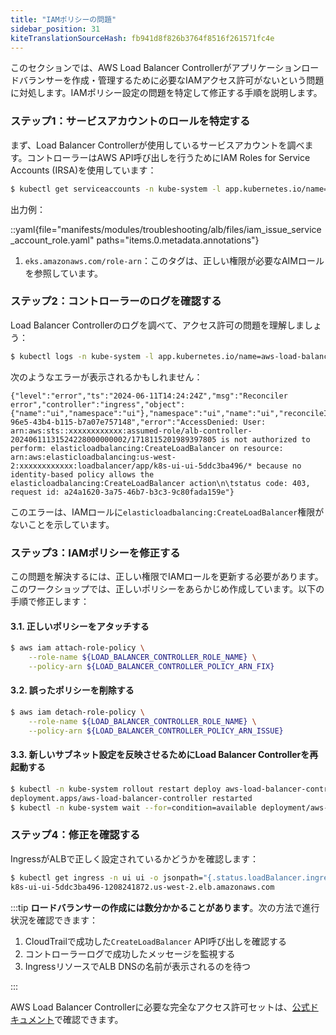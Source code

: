 ```yaml
---
title: "IAMポリシーの問題"
sidebar_position: 31
kiteTranslationSourceHash: fb941d8f826b3764f8516f261571fc4e
---
```


このセクションでは、AWS Load Balancer Controllerがアプリケーションロードバランサーを作成・管理するために必要なIAMアクセス許可がないという問題に対処します。IAMポリシー設定の問題を特定して修正する手順を説明します。

### ステップ1：サービスアカウントのロールを特定する

まず、Load Balancer Controllerが使用しているサービスアカウントを調べます。コントローラーはAWS API呼び出しを行うためにIAM Roles for Service Accounts (IRSA)を使用しています：

```bash
$ kubectl get serviceaccounts -n kube-system -l app.kubernetes.io/name=aws-load-balancer-controller -o yaml
```

出力例：

::yaml{file="manifests/modules/troubleshooting/alb/files/iam_issue_service_account_role.yaml" paths="items.0.metadata.annotations"}

1. `eks.amazonaws.com/role-arn`：このタグは、正しい権限が必要なAIMロールを参照しています。

### ステップ2：コントローラーのログを確認する

Load Balancer Controllerのログを調べて、アクセス許可の問題を理解しましょう：

```bash wait=25  expectError=true
$ kubectl logs -n kube-system -l app.kubernetes.io/name=aws-load-balancer-controller
```

次のようなエラーが表示されるかもしれません：

```text
{"level":"error","ts":"2024-06-11T14:24:24Z","msg":"Reconciler error","controller":"ingress","object":{"name":"ui","namespace":"ui"},"namespace":"ui","name":"ui","reconcileID":"49d27bbb-96e5-43b4-b115-b7a07e757148","error":"AccessDenied: User: arn:aws:sts::xxxxxxxxxxxx:assumed-role/alb-controller-20240611131524228000000002/1718115201989397805 is not authorized to perform: elasticloadbalancing:CreateLoadBalancer on resource: arn:aws:elasticloadbalancing:us-west-2:xxxxxxxxxxxx:loadbalancer/app/k8s-ui-ui-5ddc3ba496/* because no identity-based policy allows the elasticloadbalancing:CreateLoadBalancer action\n\tstatus code: 403, request id: a24a1620-3a75-46b7-b3c3-9c80fada159e"}
```

このエラーは、IAMロールに`elasticloadbalancing:CreateLoadBalancer`権限がないことを示しています。

### ステップ3：IAMポリシーを修正する

この問題を解決するには、正しい権限でIAMロールを更新する必要があります。このワークショップでは、正しいポリシーをあらかじめ作成しています。以下の手順で修正します：

#### 3.1. 正しいポリシーをアタッチする

```bash
$ aws iam attach-role-policy \
    --role-name ${LOAD_BALANCER_CONTROLLER_ROLE_NAME} \
    --policy-arn ${LOAD_BALANCER_CONTROLLER_POLICY_ARN_FIX}
```

#### 3.2. 誤ったポリシーを削除する

```bash
$ aws iam detach-role-policy \
    --role-name ${LOAD_BALANCER_CONTROLLER_ROLE_NAME} \
    --policy-arn ${LOAD_BALANCER_CONTROLLER_POLICY_ARN_ISSUE}
```

#### 3.3. 新しいサブネット設定を反映させるためにLoad Balancer Controllerを再起動する

```bash
$ kubectl -n kube-system rollout restart deploy aws-load-balancer-controller
deployment.apps/aws-load-balancer-controller restarted
$ kubectl -n kube-system wait --for=condition=available deployment/aws-load-balancer-controller
```

### ステップ4：修正を確認する

IngressがALBで正しく設定されているかどうかを確認します：

```bash timeout=600 hook=fix-5 hookTimeout=600
$ kubectl get ingress -n ui ui -o jsonpath="{.status.loadBalancer.ingress[*].hostname}{'\n'}"
k8s-ui-ui-5ddc3ba496-1208241872.us-west-2.elb.amazonaws.com
```

:::tip
**ロードバランサーの作成には数分かかることがあります**。次の方法で進行状況を確認できます：

1. CloudTrailで成功した`CreateLoadBalancer` API呼び出しを確認する
2. コントローラーログで成功したメッセージを監視する
3. IngressリソースでALB DNSの名前が表示されるのを待つ

:::

AWS Load Balancer Controllerに必要な完全なアクセス許可セットは、[公式ドキュメント](https://kubernetes-sigs.github.io/aws-load-balancer-controller/v2.4/deploy/installation/#setup-iam-manually)で確認できます。

